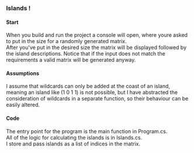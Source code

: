 <h3>Islands !</h3>

<h4>Start</h4>
When you build and run the project a console will open, where youre asked to put in the size for a randomly generated matrix.</br>
After you've put in the desired size the matrix will be displayed followed by the island descriptions. Notice that if the input does not match the requirements a valid matrix will be generated anyway.

<h4>Assumptions</h4>
I assume that wildcards can only be added at the coast of an island, meaning an island like (1 0 1 1) is not possible, but I have abstracted the consideration of wildcards in a separate function, so their behaviour can be easily altered.

<h4>Code</h4>
The entry point for the program is the main function in Program.cs.</br>
All of the logic for calculating the islands is in Islands.cs.</br>
I store and pass islands as a list of indices in the matrix.
